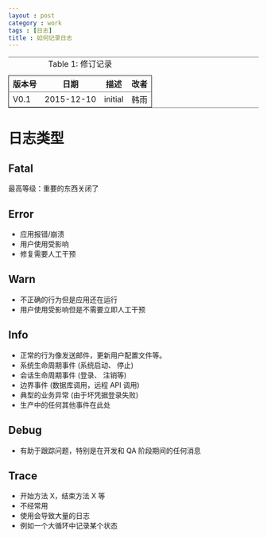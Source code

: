 ```yaml
---
layout : post
category : work
tags : [日志]
title : 如何记录日志
---
```


<table border="2" cellspacing="0" cellpadding="6" rules="groups" frame="hsides">
<caption class="t-above"><span class="table-number">Table 1:</span> 修订记录</caption>

<colgroup>
<col  class="left" />

<col  class="right" />

<col  class="left" />

<col  class="left" />
</colgroup>
<thead>
<tr>
<th scope="col" class="left">版本号</th>
<th scope="col" class="right">日期</th>
<th scope="col" class="left">描述</th>
<th scope="col" class="left">改者</th>
</tr>
</thead>

<tbody>
<tr>
<td class="left">V0.1</td>
<td class="right">2015-12-10</td>
<td class="left">initial</td>
<td class="left">韩雨</td>
</tr>
</tbody>
</table>

# 日志类型<a id="sec-9" name="sec-9"></a>

## Fatal<a id="sec-9-1" name="sec-9-1"></a>

最高等级：重要的东西关闭了

## Error<a id="sec-9-2" name="sec-9-2"></a>

-   应用报错/崩溃
-   用户使用受影响
-   修复需要人工干预

## Warn<a id="sec-9-3" name="sec-9-3"></a>

-   不正确的行为但是应用还在运行
-   用户使用受影响但是不需要立即人工干预

## Info<a id="sec-9-4" name="sec-9-4"></a>

-   正常的行为像发送邮件，更新用户配置文件等。
-   系统生命周期事件 (系统启动、 停止)
-   会话生命周期事件 (登录、 注销等)
-   边界事件 (数据库调用，远程 API 调用)
-   典型的业务异常 (由于坏凭据登录失败)
-   生产中的任何其他事件在此处

## Debug<a id="sec-9-5" name="sec-9-5"></a>

-   有助于跟踪问题，特别是在开发和 QA 阶段期间的任何消息

## Trace<a id="sec-9-6" name="sec-9-6"></a>

-   开始方法 X，结束方法 X 等
-   不经常用
-   使用会导致大量的日志
-   例如一个大循环中记录某个状态
